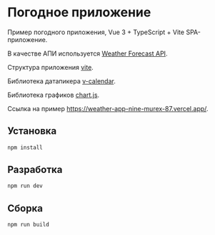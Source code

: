 # Погодное приложение

Пример погодного приложения, Vue 3 + TypeScript + Vite SPA-приложение.

В качестве АПИ используется [Weather Forecast API](https://open-meteo.com/en/docs#hourly=temperature_2m,precipitation_probability,precipitation,cloud_cover).

Структура приложения [vite](https://vite.dev/guide/#scaffolding-your-first-vite-project).

Библиотека датапикера [v-calendar](https://vcalendar.io/getting-started/installation.html).

Библиотека графиков [chart.js](https://www.chartjs.org/docs/latest/getting-started/installation.html).

Ссылка на пример https://weather-app-nine-murex-87.vercel.app/.

## Установка

```bash
npm install
```

## Разработка

```bash
npm run dev
```

## Сборка

```bash
npm run build
```
